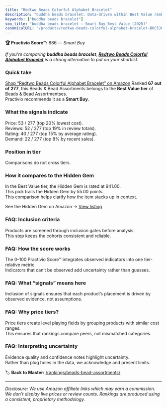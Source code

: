 ```yaml
---
title: "Redtwo Beads Colorful Alphabet Bracelet"
description: "buddha beads bracelet: Data-driven within Best Value ranking using the Practivio Score™. Positioned by quality, value, demand, findability, momentum."
keywords: ["buddha beads bracelet"]
seo_title: "buddha beads bracelet — Smart Buy Best Value (2025)"
canonicalURL: "/products/redtwo-beads-colorful-alphabet-bracelet-B0C5JG9ZBC/"
---
```


**🏆 Practivio Score™:** 886 — _Smart Buy_


*If you're comparing **buddha beads bracelet**, **[Redtwo Beads Colorful Alphabet Bracelet](https://www.amazon.com/dp/B0C5JG9ZBC?tag=practivio-20)** is a strong alternative to put on your shortlist.*
### Quick take
[Shop “Redtwo Beads Colorful Alphabet Bracelet” on Amazon](https://www.amazon.com/dp/B0C5JG9ZBC?tag=practivio-20)
Ranked **67 out of 277**, this Beads & Bead Assortments belongs to the **Best Value tier** of Beads & Bead Assortmentses.  
Practivio recommends it as a **Smart Buy**.

### What the signals indicate
Price: 53 / 277 (top 20% lowest cost).  
Reviews: 52 / 277 (top 19% in review totals).  
Rating: 40 / 277 (top 15% by average rating).  
Demand: 22 / 277 (top 8% by recent sales).

### Position in tier
Comparisons do not cross tiers.

### How it compares to the Hidden Gem
In the Best Value tier, the Hidden Gem is rated at 941.00.  
This pick trails the Hidden Gem by 55.00 points.  
This comparison helps clarify how the item stacks up in context.  

See the Hidden Gem on Amazon → [View listing](https://www.amazon.com/dp/B09X9DPDBQ?tag=practivio-20)

### FAQ: Inclusion criteria
Products are screened through inclusion gates before analysis.  
This step keeps the cohorts consistent and reliable.

### FAQ: How the score works
The 0–100 Practivio Score™ integrates observed indicators into one tier-relative metric.  
Indicators that can’t be observed add uncertainty rather than guesses.

### FAQ: What “signals” means here
Inclusion of signals ensures that each product’s placement is driven by observed evidence, not assumptions.

### FAQ: Why price tiers?
Price tiers create level playing fields by grouping products with similar cost ranges.  
This ensures that rankings compare peers, not mismatched categories.

### FAQ: Interpreting uncertainty
Evidence quality and confidence notes highlight uncertainty.  
Rather than plug holes in the data, we acknowledge and present limits.


🏷️ **Back to Master:** [/rankings/beads-bead-assortments/](/rankings/beads-bead-assortments/)

---
_Disclosure: We use Amazon affiliate links which may earn a commission. We don’t display live prices or review counts. Rankings are produced using a consistent, proprietary methodology._
